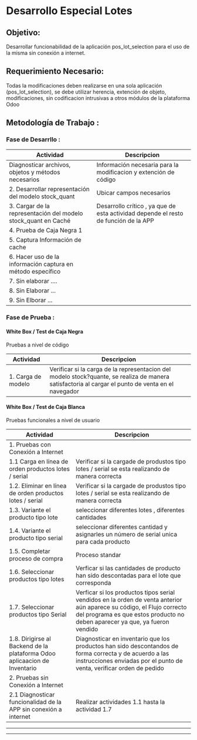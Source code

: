 # Desarrollo Especial Lotes

## Objetivo: 

Desarrollar funcionabilidad de la aplicación pos_lot_selection para el uso de la misma sin conexión a internet.     

## Requerimiento Necesario:

Todas la modificaciones deben realizarse en una sola aplicación (pos_lot_selection), se debe utilizar herencia, extención de objeto, modificaciones, sin codificacion intrusivas a otros módulos de la plataforma Odoo

## Metodología de Trabajo : 

### Fase de Desarrllo : 

Actividad  | Descripcion
------------- | -------------
Diagnosticar archivos, objetos y métodos necesarios | Información necesaria para la modificacion y extención de código
2. Desarrollar representación del modelo stock_quant | Ubicar campos necesarios 
3. Cargar de la representación del modelo stock_quant en Caché | Desarrollo crítico , ya que de esta actividad depende el resto de función de la APP
4. Prueba de Caja Negra 1 | 
5. Captura Información de cache | 
6. Hacer uso de la información captura en método específico | 
7. Sin elaborar  .... | 
8. Sin Elaborar ... | 
9. Sin Elborar ... | 

### Fase de Prueba : 

#### White Box / Test de Caja Negra

Pruebas a nivel de código 

Actividad | Descripcion 
------------- | -------------
 1. Carga de modelo | Verificar si la carga de la representacion del modelo stock?quante, se realiza de manera satisfactoria al cargar el punto de venta en el navegador
 
#### White Box / Test de Caja Blanca

 Pruebas funcionales a nivel de usuario

Actividad | Descripcion 
------------- | -------------
 1. Pruebas con Conexión a Internet |
 1.1 Carga en línea de orden productos lotes / serial  | Verificar si la cargade de produstos tipo lotes / serial se esta realizando de manera correcta
 1.2. Eliminar en línea de orden productos lotes / serial  | Verificar si la cargade de produstos tipo lotes / serial se esta realizando de manera correcta
 1.3. Variante el producto tipo lote  | seleccionar diferentes lotes , diferentes cantidades
 1.4. Variante el producto tipo serial  | seleccionar diferentes cantidad y asignarles un número de serial unica para cada producto
 1.5. Completar proceso de compra  | Proceso standar 
 1.6. Seleccionar productos tipo lotes | Verficar si las cantidades de producto han sido descontadas para el lote que corresponda
 1.7. Seleccionar productos tipo Serial | Verficar si los productos tipos serial vendidos en la orden de venta anterior aún aparece su código, el Flujo correcto del programa es que estos producto no deben aparecer ya que, ya fueron vendido
 1.8. Dirigirse al Backend de la plataforma Odoo aplicaacion de Inventario |  Diagnosticar en inventario que los productos han sido descontandos de forma correcta y de acuerdo a las instrucciones enviadas por el punto de venta, verificar orden de pedido
 2. Pruebas sin Conexión a Internet |
 2.1 Diagnosticar funcionalidad de la APP sin conexión a internet | Realizar actividades 1.1 hasta la actividad 1.7

     

---------------------
---------------------
